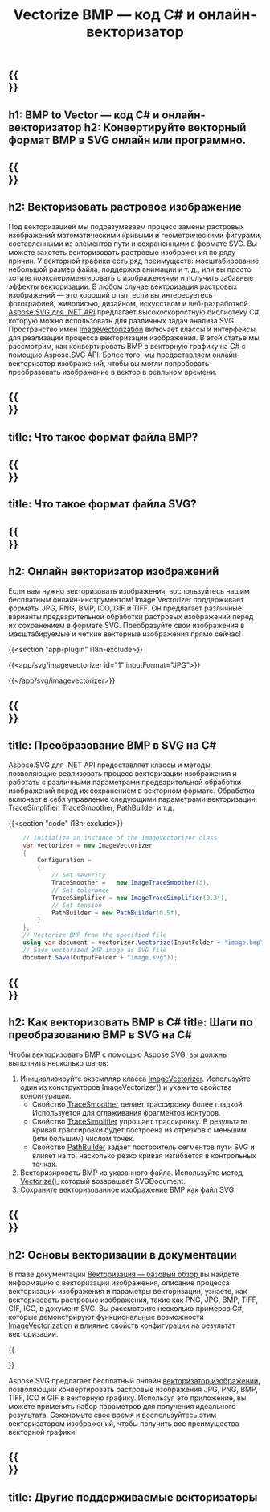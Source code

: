 ﻿---
translation: true
template: /templates/_template-vectorization-child.md
title: Vectorize BMP — код C# и онлайн-векторизатор
description: BMP в вектор на C#. Конвертируйте BMP в SVG и получите все преимущества векторной графики. Попробуйте онлайн векторизатор изображений бесплатно!
url: /net/vectorization/bmp-to-svg/
family: svg
platformtag: net
feature: vectorization
informat: BMP
outformat: SVG
---

{{<section banner>}}
---
h1: BMP to Vector — код C# и онлайн-векторизатор
h2: Конвертируйте векторный формат BMP в SVG онлайн или программно.
---

{{<section overview>}}
---
h2: Векторизовать растровое изображение
---

Под векторизацией мы подразумеваем процесс замены растровых изображений математическими кривыми и геометрическими фигурами, составленными из элементов пути и сохраненными в формате SVG. Вы можете захотеть векторизовать растровые изображения по ряду причин. У векторной графики есть ряд преимуществ: масштабирование, небольшой размер файла, поддержка анимации и т. д., или вы просто хотите поэкспериментировать с изображениями и получить забавные эффекты векторизации. В любом случае векторизация растровых изображений — это хороший опыт, если вы интересуетесь фотографией, живописью, дизайном, искусством и веб-разработкой.<br>
[Aspose.SVG для .NET API](https://products.aspose.com/svg/{{lang.url-fragment}}net/) предлагает высокоскоростную библиотеку C#, которую можно использовать для различных задач анализа SVG. . Пространство имен [ImageVectorization](https://reference.aspose.com/svg/net/aspose.svg.imagevectorization/) включает классы и интерфейсы для реализации процесса векторизации изображения. В этой статье мы рассмотрим, как конвертировать BMP в векторную графику на C# с помощью Aspose.SVG API. Более того, мы предоставляем онлайн-векторизатор изображений, чтобы вы могли попробовать преобразовать изображение в вектор в реальном времени.

{{<section input-file>}}
---
title: Что такое формат файла BMP?
---

{{<section output-file>}}
---
title: Что такое формат файла SVG?
---

{{<section plagin-text>}}
---
h2: Онлайн векторизатор изображений
---

Если вам нужно векторизовать изображения, воспользуйтесь нашим бесплатным онлайн-инструментом! Image Vectorizer поддерживает форматы JPG, PNG, BMP, ICO, GIF и TIFF. Он предлагает различные варианты предварительной обработки растровых изображений перед их сохранением в формате SVG. Преобразуйте свои изображения в масштабируемые и четкие векторные изображения прямо сейчас!

{{<section "app-plugin" i18n-exclude>}}

{{<app/svg/imagevectorizer id="1" inputFormat="JPG">}}

{{</app/svg/imagevectorizer>}} 

{{<section code-text>}}
---
title: Преобразование BMP в SVG на C#
---

Aspose.SVG для .NET API предоставляет классы и методы, позволяющие реализовать процесс векторизации изображения и работать с различными параметрами предварительной обработки изображений перед их сохранением в векторном формате. Обработка включает в себя управление следующими параметрами векторизации: TraceSimplifier, TraceSmoother, PathBuilder и т.д.

{{<section "code" i18n-exclude>}}

```cs       
	// Initialize an instance of the ImageVectorizer class
    var vectorizer = new ImageVectorizer
    {
        Configuration = 
		{
			// Set severity
			TraceSmoother =   new ImageTraceSmoother(3),
			// Set tolerance
			TraceSimplifier = new ImageTraceSimplifier(0.3f),
			// Set tension
        	PathBuilder = new PathBuilder(0.5f),
		}
    };
    // Vectorize BMP from the specified file
	using var document = vectorizer.Vectorize(InputFolder + "image.bmp");
    // Save vectorized BMP image as SVG file 
	document.Save(OutputFolder + "image.svg"));
```

{{<section steps>}}
---
h2: Как векторизовать BMP в C#
title: Шаги по преобразованию BMP в SVG на C#
---

Чтобы векторизовать BMP с помощью Aspose.SVG, вы должны выполнить несколько шагов:
1. Инициализируйте экземпляр класса [ImageVectorizer](https://reference.aspose.com/svg/net/aspose.svg.imagevectorization/imagevectorizer/). Используйте один из конструкторов ImageVectorizer() и укажите свойства конфигурации.
    - Свойство [TraceSmoother](https://reference.aspose.com/svg/net/aspose.svg.imagevectorization/imagevectorizerconfiguration/tracesmoother/) делает трассировку более гладкой. Используется для сглаживания фрагментов контуров.
    - Свойство [TraceSimplifier](https://reference.aspose.com/svg/net/aspose.svg.imagevectorization/imagevectorizerconfiguration/tracesimplifier/) упрощает трассировку. В результате кривая трассировки будет построена из отрезков с меньшим (или большим) числом точек.
    - Свойство [PathBuilder](https://reference.aspose.com/svg/net/aspose.svg.imagevectorization/imagevectorizerconfiguration/pathbuilder/) задает построитель сегментов пути SVG и влияет на то, насколько резко кривая изгибается в контрольных точках.
1. Векторизировать BMP из указанного файла. Используйте метод [Vectorize()](https://reference.aspose.com/svg/net/aspose.svg.imagevectorization/imagevectorizer/vectorize/), который возвращает SVGDocument.
1. Сохраните векторизованное изображение BMP как файл SVG.



{{<section documentation>}}
---
h2: Основы векторизации в документации
---

 В главе документации <a href="https://docs.aspose.com/svg/net/how-to-work-with-aspose-svg-api/vectorization/" target="_blank">Векторизация — базовый обзор </a> вы найдете информацию о векторизации изображения, описание процесса векторизации изображения и параметры векторизации, узнаете, как векторизовать растровые изображения, такие как PNG, JPG, BMP, TIFF, GIF, ICO, в документ SVG. Вы рассмотрите несколько примеров C#, которые демонстрируют функциональные возможности [ImageVectorization](https://reference.aspose.com/svg/net/aspose.svg.imagevectorization/) и влияние свойств конфигурации на результат векторизации.

{{<section online-vectorizer>}}

Aspose.SVG предлагает бесплатный онлайн [векторизатор изображений](https://products.aspose.app/svg/image-vectorization), позволяющий конвертировать растровые изображения JPG, PNG, BMP, TIFF, ICO и GIF в векторную графику. Используя это приложение, вы можете применить набор параметров для получения идеального результата. Сэкономьте свое время и воспользуйтесь этим векторизатором изображений, чтобы получить все преимущества векторной графики!

{{<section other-vectorizers>}}
---
title: Другие поддерживаемые векторизаторы
---